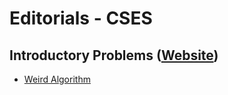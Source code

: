 # Editorials - CSES

## Introductory Problems ([Website](https://cses.fi/problemset/list/#:~:text=Introductory%20Problems))
- [Weird Algorithm](https://github.com/mariza-cy/Editorials/blob/main/CSES/Introductory%20Problems/Weird%20Algorithm.md)
